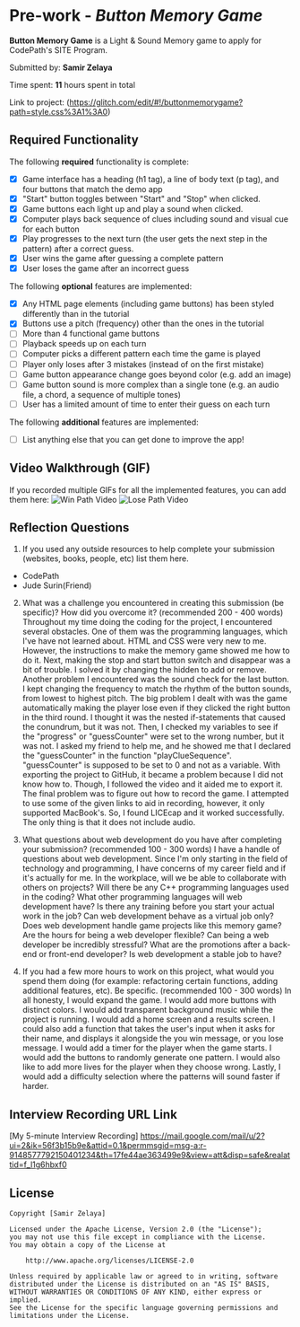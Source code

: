 # Pre-work - *Button Memory Game*

**Button Memory Game** is a Light & Sound Memory game to apply for CodePath's SITE Program. 

Submitted by: **Samir Zelaya**

Time spent: **11** hours spent in total

Link to project: (https://glitch.com/edit/#!/buttonmemorygame?path=style.css%3A1%3A0)

## Required Functionality

The following **required** functionality is complete:

* [X] Game interface has a heading (h1 tag), a line of body text (p tag), and four buttons that match the demo app
* [X] "Start" button toggles between "Start" and "Stop" when clicked. 
* [X] Game buttons each light up and play a sound when clicked. 
* [X] Computer plays back sequence of clues including sound and visual cue for each button
* [X] Play progresses to the next turn (the user gets the next step in the pattern) after a correct guess. 
* [X] User wins the game after guessing a complete pattern
* [X] User loses the game after an incorrect guess

The following **optional** features are implemented:

* [X] Any HTML page elements (including game buttons) has been styled differently than in the tutorial
* [X] Buttons use a pitch (frequency) other than the ones in the tutorial
* [ ] More than 4 functional game buttons
* [ ] Playback speeds up on each turn
* [ ] Computer picks a different pattern each time the game is played
* [ ] Player only loses after 3 mistakes (instead of on the first mistake)
* [ ] Game button appearance change goes beyond color (e.g. add an image)
* [ ] Game button sound is more complex than a single tone (e.g. an audio file, a chord, a sequence of multiple tones)
* [ ] User has a limited amount of time to enter their guess on each turn

The following **additional** features are implemented:

- [ ] List anything else that you can get done to improve the app!

## Video Walkthrough (GIF)

If you recorded multiple GIFs for all the implemented features, you can add them here:
![Win Path Video](https://user-images.githubusercontent.com/102774013/161187796-0f6e612c-ec1c-48d4-a1f0-8a93c1687da3.gif)
![Lose Path Video](https://user-images.githubusercontent.com/102774013/161188565-7472c124-798b-4b72-83f2-61939e05c61a.gif)

## Reflection Questions
1. If you used any outside resources to help complete your submission (websites, books, people, etc) list them here. 
- CodePath
- Jude Surin(Friend)

2. What was a challenge you encountered in creating this submission (be specific)? How did you overcome it? (recommended 200 - 400 words) 
Throughout my time doing the coding for the project, I encountered several obstacles. One of them was the programming languages, which I've have not learned about. HTML and CSS were very new to me. However, the instructions to make the memory game showed me how to do it. Next, making the stop and start button switch and disappear was a bit of trouble. I solved it by changing the hidden to add or remove. Another problem I encountered was the sound check for the last button. I kept changing the frequency to match the rhythm of the button sounds, from lowest to highest pitch. The big problem I dealt with was the game automatically making the player lose even if they clicked the right button in the third round. I thought it was the nested if-statements that caused the conundrum, but it was not. Then, I checked my variables to see if the "progress" or "guessCounter" were set to the wrong number, but it was not. I asked my friend to help me, and he showed me that I declared the "guessCounter" in the function "playClueSequence". "guessCounter" is supposed to be set to 0 and not as a variable. With exporting the project to GitHub, it became a problem because I did not know how to. Though, I followed the video and it aided me to export it. The final problem was to figure out how to record the game. I attempted to use some of the given links to aid in recording, however, it only supported MacBook's. So, I found LICEcap and it worked successfully. The only thing is that it does not include audio. 

3. What questions about web development do you have after completing your submission? (recommended 100 - 300 words) 
I have a handle of questions about web development. Since I'm only starting in the field of technology and programming, I have concerns of my career field and if it's actually for me. In the workplace, will we be able to collaborate with others on projects? Will there be any C++ programming languages used in the coding? What other programming languages will web development have? Is there any training before you start your actual work in the job? Can web development behave as a virtual job only? Does web development handle game projects like this memory game? Are the hours for being a web developer flexible? Can being a web developer be incredibly stressful? What are the promotions after a back-end or front-end developer? Is web development a stable job to have? 

4. If you had a few more hours to work on this project, what would you spend them doing (for example: refactoring certain functions, adding additional features, etc). Be specific. (recommended 100 - 300 words) 
In all honesty, I would expand the game. I would add more buttons with distinct colors. I would add transparent background music while the project is running. I would add a home screen and a results screen. I could also add a function that takes the user's input when it asks for their name, and displays it alongside the you win message, or you lose message. I would add a timer for the player when the game starts. I would add the buttons to randomly generate one pattern. I would also like to add more lives for the player when they choose wrong. Lastly, I would add a difficulty selection where the patterns will sound faster if harder.  



## Interview Recording URL Link

[My 5-minute Interview Recording] https://mail.google.com/mail/u/2?ui=2&ik=56f3b15b9e&attid=0.1&permmsgid=msg-a:r-9148577792150401234&th=17fe44ae363499e9&view=att&disp=safe&realattid=f_l1g6hbxf0


## License

    Copyright [Samir Zelaya]

    Licensed under the Apache License, Version 2.0 (the "License");
    you may not use this file except in compliance with the License.
    You may obtain a copy of the License at

        http://www.apache.org/licenses/LICENSE-2.0

    Unless required by applicable law or agreed to in writing, software
    distributed under the License is distributed on an "AS IS" BASIS,
    WITHOUT WARRANTIES OR CONDITIONS OF ANY KIND, either express or implied.
    See the License for the specific language governing permissions and
    limitations under the License.
